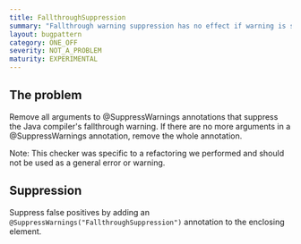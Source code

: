 ```yaml
---
title: FallthroughSuppression
summary: "Fallthrough warning suppression has no effect if warning is suppressed"
layout: bugpattern
category: ONE_OFF
severity: NOT_A_PROBLEM
maturity: EXPERIMENTAL
---
```


<!--
*** AUTO-GENERATED, DO NOT MODIFY ***
To make changes, edit the @BugPattern annotation or the explanation in docs/bugpattern.
-->

## The problem
Remove all arguments to @SuppressWarnings annotations that suppress the Java compiler's fallthrough warning. If there are no more arguments in a @SuppressWarnings annotation, remove the whole annotation.

Note: This checker was specific to a refactoring we performed and should not be used as a general error or warning.

## Suppression
Suppress false positives by adding an `@SuppressWarnings("FallthroughSuppression")` annotation to the enclosing element.
